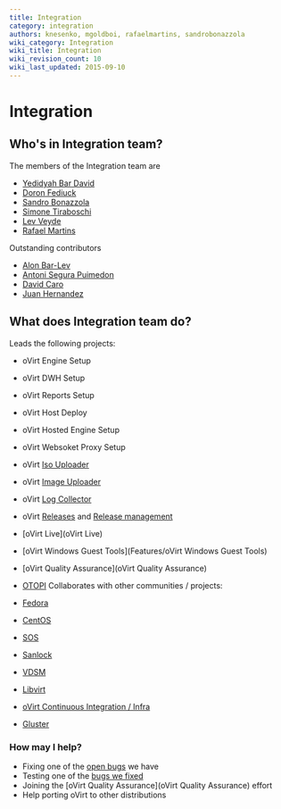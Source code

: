```yaml
---
title: Integration
category: integration
authors: knesenko, mgoldboi, rafaelmartins, sandrobonazzola
wiki_category: Integration
wiki_title: Integration
wiki_revision_count: 10
wiki_last_updated: 2015-09-10
---
```


# Integration

## Who's in Integration team?

The members of the Integration team are

*   [Yedidyah Bar David](User:Didi)
*   [Doron Fediuck](User:Doron)
*   [Sandro Bonazzola](User:SandroBonazzola)
*   [Simone Tiraboschi](User:Stirabos)
*   [Lev Veyde](User:Lveyde)
*   [Rafael Martins](User:RafaelMartins)

Outstanding contributors

*   [Alon Bar-Lev](User:Alonbl)
*   [Antoni Segura Puimedon](User:APuimedo)
*   [David Caro](User:Dcaroest)
*   [Juan Hernandez](User:juan)

## What does Integration team do?

Leads the following projects:

*   oVirt Engine Setup
*   oVirt DWH Setup
*   oVirt Reports Setup
*   oVirt Host Deploy
*   oVirt Hosted Engine Setup
*   oVirt Websoket Proxy Setup
*   oVirt [Iso Uploader](/develop/developer-guide/engine/engine-tools/#ovirt-iso-uploader)
*   oVirt [Image Uploader](/develop/developer-guide/engine/engine-tools/#engine-image-uploader)
*   oVirt [Log Collector](/develop/developer-guide/engine/engine-tools/#ovirt-log-collector)
*   oVirt [Releases](http://www.ovirt.org/Category:Releases) and [Release management](http://www.ovirt.org/Category:Release_management)
*   [oVirt Live](oVirt Live)
*   [oVirt Windows Guest Tools](Features/oVirt Windows Guest Tools)
*   [oVirt Quality Assurance](oVirt Quality Assurance)
*   [OTOPI](/develop/developer-guide/engine/otopi/)
Collaborates with other communities / projects:

*   [Fedora](https://getfedora.org/)
*   [CentOS](http://centos.org/)
*   [SOS](https://github.com/sosreport)
*   [Sanlock](https://fedorahosted.org/sanlock/)
*   [VDSM](Vdsm)
*   [Libvirt](http://libvirt.org/)
*   [oVirt Continuous Integration / Infra](Infra)
*   [Gluster](http://www.gluster.org/)

### How may I help?

*   Fixing one of the [open bugs](https://bugzilla.redhat.com/buglist.cgi?quicksearch=product%3Aovirt%20whiteboard%3Aintegration%20status%3Anew) we have
*   Testing one of the [bugs we fixed](https://bugzilla.redhat.com/buglist.cgi?quicksearch=product%3Aovirt%20whiteboard%3Aintegration%20status%3Amodifed%2Con_qa)
*   Joining the [oVirt Quality Assurance](oVirt Quality Assurance) effort
*   Help porting oVirt to other distributions

